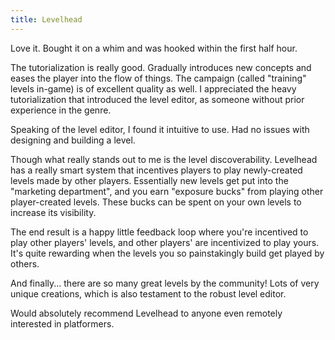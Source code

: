 ```yaml
---
title: Levelhead
---
```

Love it. Bought it on a whim and was hooked within the first half hour.

The tutorialization is really good. Gradually introduces new concepts and eases
the player into the flow of things. The campaign (called "training" levels
in-game) is of excellent quality as well. I appreciated the heavy
tutorialization that introduced the level editor, as someone without prior
experience in the genre.

Speaking of the level editor, I found it intuitive to use. Had no issues with
designing and building a level.

Though what really stands out to me is the level discoverability. Levelhead has
a really smart system that incentives players to play newly-created levels made
by other players. Essentially new levels get put into the "marketing
department", and you earn "exposure bucks" from playing other player-created
levels. These bucks can be spent on your own levels to increase its visibility.

The end result is a happy little feedback loop where you're incentived to play
other players' levels, and other players' are incentivized to play yours. It's
quite rewarding when the levels you so painstakingly build get played by
others.

And finally... there are so many great levels by the community! Lots of very
unique creations, which is also testament to the robust level editor.

Would absolutely recommend Levelhead to anyone even remotely interested in
platformers. 
